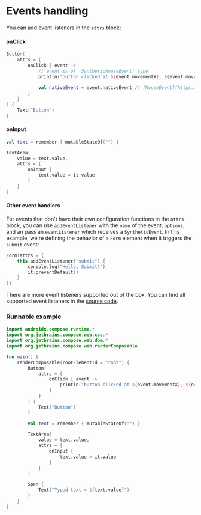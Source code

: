 # Events handling

You can add event listeners in the `attrs` block:

#### onClick
``` kotlin
Button(
    attrs = {
        onClick { event -> 
            // event is of `SyntheticMouseEvent` type    
            println("button clicked at ${event.movementX}, ${event.movementY}")
            
            val nativeEvent = event.nativeEvent // [MouseEvent](https://developer.mozilla.org/en/docs/Web/API/MouseEvent)
        }
    }
) {
    Text("Button")
}
```

#### onInput
``` kotlin
val text = remember { mutableStateOf("") }

TextArea(
    value = text.value,
    attrs = {
        onInput {
            text.value = it.value
        }
    }
)
```


#### Other event handlers

For events that don't have their own configuration functions in the `attrs` block, you can use `addEventListener` with the `name` of the event, `options`, and an pass an `eventListener` which receives a `SyntheticEvent`. In this example, we're defining the behavior of a `Form` element when it triggers the `submit` event:

``` kotlin
Form(attrs = {
    this.addEventListener("submit") {
        console.log("Hello, Submit!")
        it.preventDefault()
    }
})
```


There are more event listeners supported out of the box. You can find all supported event listeners in the [source code](https://github.com/JetBrains/compose-multiplatform/blob/master/html/core/src/jsMain/kotlin/org/jetbrains/compose/html/attributes/EventsListenerScope.kt).


### Runnable example

```kotlin
import androidx.compose.runtime.*
import org.jetbrains.compose.web.css.*
import org.jetbrains.compose.web.dom.*
import org.jetbrains.compose.web.renderComposable

fun main() {
    renderComposable(rootElementId = "root") {
        Button(
            attrs = {
                onClick { event ->
                    println("button clicked at ${event.movementX}, ${event.movementY}")
                }
            }
        ) {
            Text("Button")
        }

        val text = remember { mutableStateOf("") }

        TextArea(
            value = text.value,
            attrs = {
                onInput {
                    text.value = it.value
                }
            }
        )

        Span {
            Text("Typed text = ${text.value}")
        }
    }
}
```
